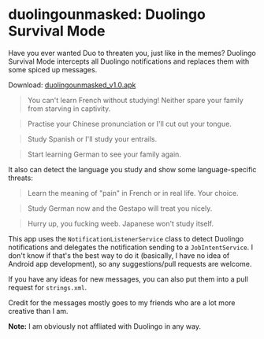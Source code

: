 # duolingounmasked: Duolingo Survival Mode

Have you ever wanted Duo to threaten you, just like in the memes? Duolingo Survival Mode intercepts all Duolingo notifications and replaces them with some spiced up messages.

Download: [duolingounmasked_v1.0.apk](https://github.com/alxanyae64/duolingounmasked/blob/main/duolingounmasked_v1.0.apk?raw=true)

> You can't learn French without studying! Neither spare your family from starving in captivity.

> Practise your Chinese pronunciation or I\'ll cut out your tongue.

> Study Spanish or I\'ll study your entrails.

> Start learning German to see your family again.

It also can detect the language you study and show some language-specific threats:

> Learn the meaning of \"pain\" in French or in real life. Your choice.

> Study German now and the Gestapo will treat you nicely.

> Hurry up, you fucking weeb. Japanese won\'t study itself.

This app uses the `NotificationListenerService` class to detect Duolingo notifications and delegates the notification sending to a `JobIntentService`.
I don't know if that's the best way to do it (basically, I have no idea of Android app development), so any suggestions/pull requests are welcome.

If you have any ideas for new messages, you can also put them into a pull request for `strings.xml`.

Credit for the messages mostly goes to my friends who are a lot more creative than I am.

**Note:** I am obviously not affliated with Duolingo in any way.
